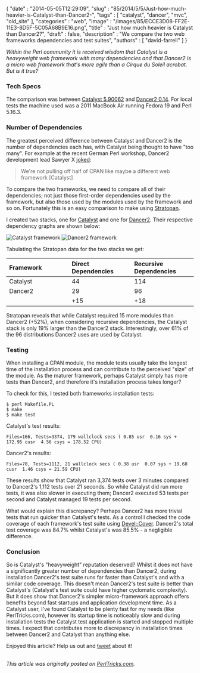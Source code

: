 {
   "date" : "2014-05-05T12:29:09",
   "slug" : "85/2014/5/5/Just-how-much-heavier-is-Catalyst-than-Dancer2-",
   "tags" : [
      "catalyst",
      "dancer",
      "mvc",
      "old_site"
   ],
   "categories" : "web",
   "image" : "/images/85/ECCE3D08-FF2E-11E3-8D5F-5C05A68B9E16.png",
   "title" : "Just how much heavier is Catalyst than Dancer2?",
   "draft" : false,
   "description" : "We compare the two web frameworks dependencies and test suites",
   "authors" : [
      "david-farrell"
   ]
}


*Within the Perl community it is received wisdom that Catalyst is a heavyweight web framework with many dependencies and that Dancer2 is a micro web framework that's more agile than a Cirque du Soleil acrobat. But is it true?*

### Tech Specs

The comparison was between [Catalyst 5.90062](https://metacpan.org/pod/release/JJNAPIORK/Catalyst-Runtime-5.90062/lib/Catalyst/Runtime.pm) and [Dancer2 0.14](https://metacpan.org/release/XSAWYERX/Dancer2-0.140000). For local tests the machine used was a 2011 MacBook Air running Fedora 19 and Perl 5.16.3.

### Number of Dependencies

The greatest perceived difference between Catalyst and Dancer2 is the number of dependencies each has, with Catalyst being thought to have "too many". For example at the recent German Perl workshop, Dancer2 development lead Sawyer X [joked](http://www.youtube.com/watch?v=91xDp_Eus5c&t=12m09s):

> We're not pulling off half of CPAN like maybe a different web framework [Catalyst]

To compare the two frameworks, we need to compare all of their dependencies; not just those first-order dependencies used by the framework, but also those used by the modules used by the framework and so on. Fortunately this is an easy comparison to make using [Stratopan](https://stratopan.com/).

I created two stacks, one for [Catalyst](https://stratopan.com/sillymoose/WebStuff/Catalyst/graphs) and one for [Dancer2](https://stratopan.com/sillymoose/WebStuff/Dancer2/graphs). Their respective dependency graphs are shown below:

![Catalyst framework](/images/85/catalyst%20dependencies.png)
![Dancer2 framework](/images/85/dancer2%20dependencies.png)

Tabulating the Stratopan data for the two stacks we get:

<table>
<colgroup>
<col width="33%" />
<col width="33%" />
<col width="33%" />
</colgroup>
<thead>
<tr class="header">
<th align="left">Framework</th>
<th align="left">Direct Dependencies</th>
<th align="left">Recursive Dependencies</th>
</tr>
</thead>
<tbody>
<tr class="odd">
<td align="left">Catalyst</td>
<td align="left">44</td>
<td align="left">114</td>
</tr>
<tr class="even">
<td align="left">Dancer2</td>
<td align="left">29</td>
<td align="left">96</td>
</tr>
<tr class="odd">
<td align="left"></td>
<td align="left">+15</td>
<td align="left">+18</td>
</tr>
</tbody>
</table>

Stratopan reveals that while Catalyst required 15 more modules than Dancer2 (+52%), when considering recursive dependencies, the Catalyst stack is only 19% larger than the Dancer2 stack. Interestingly, over 61% of the 96 distributions Dancer2 uses are used by Catalyst.

### Testing

When installing a CPAN module, the module tests usually take the longest time of the installation process and can contribute to the perceived "size" of the module. As the maturer framework, perhaps Catalyst simply has more tests than Dancer2, and therefore it's installation process takes longer?

To check for this, I tested both frameworks installation tests:

``` prettyprint
$ perl Makefile.PL
$ make
$ make test
```

Catalyst's test results:

``` prettyprint
Files=166, Tests=3374, 179 wallclock secs ( 0.85 usr  0.16 sys + 172.95 cusr  4.56 csys = 178.52 CPU)
```

Dancer2's results:

``` prettyprint
Files=78, Tests=1112, 21 wallclock secs ( 0.38 usr  0.07 sys + 19.68 cusr  1.46 csys = 21.59 CPU)
```

These results show that Catalyst ran 3,374 tests over 3 minutes compared to Dancer2's 1,112 tests over 21 seconds. So while Catalyst did run more tests, it was also slower in executing them; Dancer2 executed 53 tests per second and Catalyst managed 19 tests per second.

What would explain this discrepancy? Perhaps Dancer2 has more trivial tests that run quicker than Catalyst's tests. As a control I checked the code coverage of each framework's test suite using [Devel::Cover](https://metacpan.org/pod/Devel::Cover). Dancer2's total test coverage was 84.7% whilst Catalyst's was 85.5% - a negligible difference.

### Conclusion

So is Catalyst's "heavyweight" reputation deserved? Whilst it does not have a significantly greater number of dependencies than Dancer2, during installation Dancer2's test suite runs far faster than Catalyst's and with a similar code coverage. This doesn't mean Dancer2's test suite is better than Catalyst's (Catalyst's test suite could have higher cyclomatic complexity). But it does show that Dancer2's simpler micro-framework approach offers benefits beyond fast startups and application development time. As a Catalyst user, I've found Catalyst to be plenty fast for my needs (like PerlTricks.com), however its startup time is noticeably slow and during installation tests the Catalyst test application is started and stopped multiple times. I expect that contributes more to discrepancy in installation times between Dancer2 and Catalyst than anything else.

Enjoyed this article? Help us out and [tweet](https://twitter.com/intent/tweet?original_referer=http%3A%2F%2Fperltricks.com%2Farticle%2F85%2F2014%2F5%2F5%2FJust-how-much-heavier-is-Catalyst-than-Dancer2-&text=Just+how+much+heavier+is+Catalyst+than+Dancer2%3F&tw_p=tweetbutton&url=http%3A%2F%2Fperltricks.com%2Farticle%2F85%2F2014%2F5%2F5%2FJust-how-much-heavier-is-Catalyst-than-Dancer2-&via=perltricks) about it!

\
*This article was originally posted on [PerlTricks.com](http://perltricks.com).*
